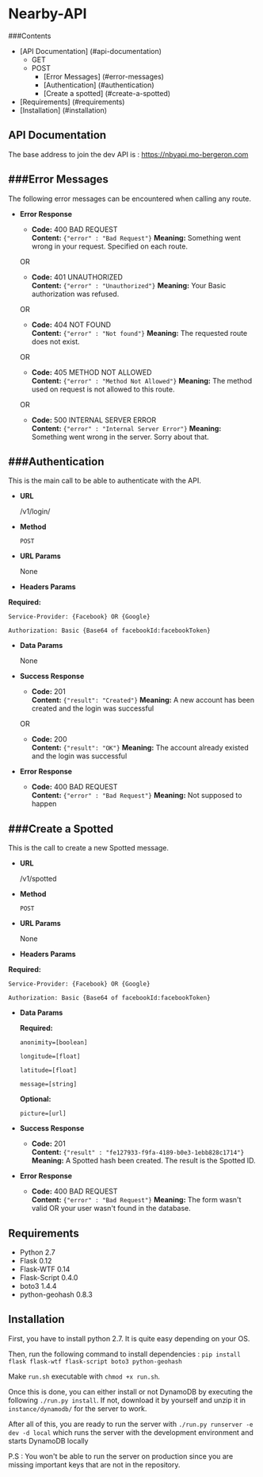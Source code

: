# Nearby-API

###Contents
- [API Documentation] (#api-documentation)
  - GET
  - POST
    - [Error Messages] (#error-messages)
    - [Authentication] (#authentication)
    - [Create a spotted] (#create-a-spotted)
- [Requirements] (#requirements)
- [Installation] (#installation)

## API Documentation

The base address to join the dev API is : https://nbyapi.mo-bergeron.com

###Error Messages
----
  The following error messages can be encountered when calling any route.
  
* **Error Response**

  * **Code:** 400 BAD REQUEST <br />
    **Content:** `{"error" : "Bad Request"}`
    **Meaning:** Something went wrong in your request. Specified on each route. <br />
  
  OR
  
  * **Code:** 401 UNAUTHORIZED <br />
    **Content:** `{"error" : "Unauthorized"}`
    **Meaning:** Your Basic authorization was refused. <br />

  OR
  
  * **Code:** 404 NOT FOUND <br />
    **Content:** `{"error" : "Not found"}`
    **Meaning:** The requested route does not exist. <br />

  OR
  
  * **Code:** 405 METHOD NOT ALLOWED <br />
    **Content:** `{"error" : "Method Not Allowed"}`
    **Meaning:** The method used on request is not allowed to this route. <br />

  OR
  
  * **Code:** 500 INTERNAL SERVER ERROR <br />
    **Content:** `{"error" : "Internal Server Error"}`
    **Meaning:** Something went wrong in the server. Sorry about that.<br />

###Authentication
----
  This is the main call to be able to authenticate with the API.

* **URL**

  /v1/login/

* **Method**
  
  `POST`
  
*  **URL Params**

   None

*  **Headers Params**

  **Required:**
  
  `Service-Provider: {Facebook} OR {Google}`
  
  `Authorization: Basic {Base64 of facebookId:facebookToken}`

* **Data Params**

  None

* **Success Response**
  
  * **Code:** 201 <br />
    **Content:** `{"result": "Created"}`
    **Meaning:** A new account has been created and the login was successful <br />
  
  OR
  
  * **Code:** 200 <br />
    **Content:** `{"result": "OK"}`
    **Meaning:** The account already existed and the login was successful <br />
 
* **Error Response**

  * **Code:** 400 BAD REQUEST <br />
    **Content:** `{"error" : "Bad Request"}`
    **Meaning:** Not supposed to happen <br />

###Create a Spotted
----
  This is the call to create a new Spotted message.

* **URL**

  /v1/spotted

* **Method**
  
  `POST`
  
*  **URL Params**

    None

*  **Headers Params**

  **Required:**
  
  `Service-Provider: {Facebook} OR {Google}`
  
  `Authorization: Basic {Base64 of facebookId:facebookToken}`

* **Data Params**

   **Required:**
   
   `anonimity=[boolean]`
   
   `longitude=[float]`
   
   `latitude=[float]`
   
   `message=[string]`
   
   **Optional:**
   
   `picture=[url]`

* **Success Response**
  
  * **Code:** 201 <br />
    **Content:** `{"result" : "fe127933-f9fa-4189-b0e3-1ebb828c1714"}`
    **Meaning:** A Spotted hash been created. The result is the Spotted ID. <br />
 
* **Error Response**

  * **Code:** 400 BAD REQUEST <br />
    **Content:** `{"error" : "Bad Request"}`
    **Meaning:** The form wasn't valid OR your user wasn't found in the database. <br />

## Requirements
* Python 2.7
* Flask 0.12
* Flask-WTF 0.14
* Flask-Script 0.4.0
* boto3 1.4.4
* python-geohash 0.8.3

## Installation
First, you have to install python 2.7. It is quite easy depending on your OS.

Then, run the following command to install dependencies : 
`pip install flask flask-wtf flask-script boto3 python-geohash`

Make `run.sh` executable with `chmod +x run.sh`.

Once this is done, you can either install or not DynamoDB by executing the following `./run.py install`. If not, download it by yourself and unzip it in `instance/dynamodb/` for the server to work.

After all of this, you are ready to run the server with `./run.py runserver -e dev -d local` which runs the server with the development environment and starts DynamoDB locally

P.S : You won't be able to run the server on production since you are missing important keys that are not in the repository.
